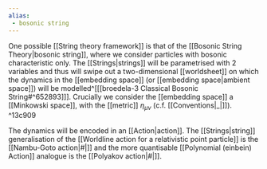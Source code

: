 ```yaml
---
alias:
 - bosonic string
---
```


One possible [[String theory framework]] is that of the [[Bosonic String Theory|bosonic string]], where we consider particles with bosonic characteristic only. The [[Strings|strings]] will be parametrised with 2 variables and thus will swipe out a two-dimensional [[worldsheet]] on which the dynamics in the [[embedding space]] (or [[embedding space|ambient space]]) will be modelled^[[[broedela-3 Classical Bosonic String#^652893]]]. Crucially we consider the [[embedding space]] a [[Minkowski space]], with the [[metric]] $\eta_{\mu \nu}$    (c.f. [[Conventions|_|]]). ^13c909

The dynamics will be encoded in an [[Action|action]]. The [[Strings|string]] generalisation of the [[Worldline action for a relativistic point particle]] is the [[Nambu-Goto action|#|]] and the more quantisable [[Polynomial (einbein) Action]] analogue is the [[Polyakov action|#|]].

